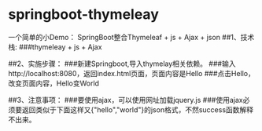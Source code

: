 # springboot-thymeleay
一个简单的小Demo： SpringBoot整合Thymeleaf + js + Ajax + json
##1、技术栈:
###thymeleay  +   js  +  Ajax      

##2、实施步骤：
###新建Springboot,导入thymelay相关依赖。
###输入http://localhost:8080，返回index.html页面，页面内容是Hello 
###点击Hello，改变页面内容，Hello变World

##3、注意事项：
###要使用ajax，可以使用网址加载jquery.js
###使用ajax必须要返回类似于下面这样又{"hello","world"}的json格式，不然success函数解释不出来。



